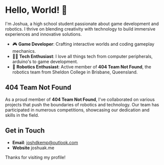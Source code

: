 # Hello, World! 👋

I'm Joshua, a high school student passionate about game development and robotics. I thrive on blending creativity with technology to build immersive experiences and innovative solutions.

- 🎮 **Game Developer**: Crafting interactive worlds and coding gameplay mechanics.
- 🧑‍💻 **Tech Enthusiast**: I love all things tech from computer peripherals, arduino's to game development.
- 🤖 **Robotics Enthusiast**: Active member of **404 Team Not Found**, the robotics team from Sheldon College in Brisbane, Queensland.

## 404 Team Not Found

As a proud member of **404 Team Not Found**, I've collaborated on various projects that push the boundaries of robotics and technology. Our team has participated in numerous competitions, showcasing our dedication and skills in the field.

## Get in Touch

- **Email**: joshdkemp@outlook.com
- **Website** joshuak.me

Thanks for visiting my profile!
